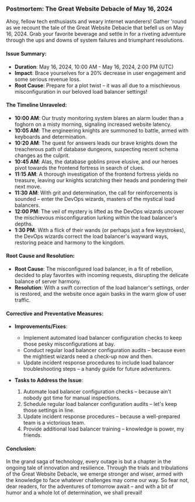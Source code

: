 ### Postmortem: The Great Website Debacle of May 16, 2024

Ahoy, fellow tech enthusiasts and weary internet wanderers! Gather 'round as we recount the tale of the Great Website Debacle that befell us on May 16, 2024. Grab your favorite beverage and settle in for a riveting adventure through the ups and downs of system failures and triumphant resolutions.

#### Issue Summary:
- **Duration**: May 16, 2024, 10:00 AM - May 16, 2024, 2:00 PM (UTC)
- **Impact**: Brace yourselves for a 20% decrease in user engagement and some serious revenue loss.
- **Root Cause**: Prepare for a plot twist – it was all due to a mischievous misconfiguration in our beloved load balancer settings!

#### The Timeline Unraveled:
- **10:00 AM**: Our trusty monitoring system blares an alarm louder than a foghorn on a misty morning, signaling increased website latency.
- **10:05 AM**: The engineering knights are summoned to battle, armed with keyboards and determination.
- **10:20 AM**: The quest for answers leads our brave knights down the treacherous path of database dungeons, suspecting recent schema changes as the culprit.
- **10:45 AM**: Alas, the database goblins prove elusive, and our heroes pivot towards the frontend fortress in search of clues.
- **11:15 AM**: A thorough investigation of the frontend fortress yields no treasure, leaving our knights scratching their heads and pondering their next move.
- **11:30 AM**: With grit and determination, the call for reinforcements is sounded – enter the DevOps wizards, masters of the mystical load balancers.
- **12:00 PM**: The veil of mystery is lifted as the DevOps wizards uncover the mischievous misconfiguration lurking within the load balancer's depths.
- **1:30 PM**: With a flick of their wands (or perhaps just a few keystrokes), the DevOps wizards correct the load balancer's wayward ways, restoring peace and harmony to the kingdom.

#### Root Cause and Resolution:
- **Root Cause**: The misconfigured load balancer, in a fit of rebellion, decided to play favorites with incoming requests, disrupting the delicate balance of server harmony.
- **Resolution**: With a swift correction of the load balancer's settings, order is restored, and the website once again basks in the warm glow of user traffic.

#### Corrective and Preventative Measures:
- **Improvements/Fixes**:
  - Implement automated load balancer configuration checks to keep those pesky misconfigurations at bay.
  - Conduct regular load balancer configuration audits – because even the mightiest wizards need a check-up now and then.
  - Update incident response procedures to include load balancer troubleshooting steps – a handy guide for future adventurers.

- **Tasks to Address the Issue**:
  1. Automate load balancer configuration checks – because ain't nobody got time for manual inspections.
  2. Schedule regular load balancer configuration audits – let's keep those settings in line.
  3. Update incident response procedures – because a well-prepared team is a victorious team.
  4. Provide additional load balancer training – knowledge is power, my friends.

#### Conclusion:
In the grand saga of technology, every outage is but a chapter in the ongoing tale of innovation and resilience. Through the trials and tribulations of the Great Website Debacle, we emerge stronger and wiser, armed with the knowledge to face whatever challenges may come our way. So fear not, dear readers, for the adventures of tomorrow await – and with a bit of humor and a whole lot of determination, we shall prevail!
